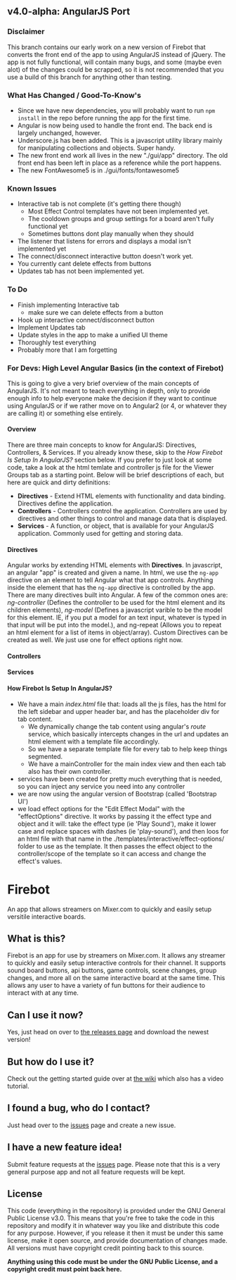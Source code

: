 ## v4.0-alpha: AngularJS Port
### Disclaimer
This branch contains our early work on a new version of Firebot that converts the front end of the app to using AngularJS instead of jQuery. The app is not fully functional, will contain many bugs, and some (maybe even alot) of the changes could be scrapped, so it is not recommended that you use a build of this branch for anything other than testing.

### What Has Changed / Good-To-Know's
* Since we have new dependencies, you will probably want to run `npm install` in the repo before running the app for the first time.
* Angular is now being used to handle the front end. The back end is largely unchanged, however.
* Underscore.js has been added. This is a javascript utility library mainly for manipulating collections and objects. Super handy.
* The new front end work all lives in the new "./gui/app" directory. The old front end has been left in place as a reference while the port happens.
* The new FontAwesome5 is in ./gui/fonts/fontawesome5

### Known Issues
* Interactive tab is not complete (it's getting there though)
  * Most Effect Control templates have not been implemented yet.
  * The cooldown groups and group settings for a board aren't fully functional yet
  * Sometimes buttons dont play manually when they should
* The listener that listens for errors and displays a modal isn't implemented yet
* The connect/disconnect interactive button doesn't work yet.
* You currently cant delete effects from buttons
* Updates tab has not been implemented yet.

### To Do
* Finish implementing Interactive tab
  * make sure we can delete effects from a button
* Hook up interactive connect/disconnect button
* Implement Updates tab
* Update styles in the app to make a unified UI theme
* Thoroughly test everything
* Probably more that I am forgetting

### For Devs: High Level Angular Basics (in the context of Firebot)
This is going to give a very brief overview of the main concepts of AngularJS. It's not meant to teach everything in depth, only to provide enough info to help everyone make the decision if they want to continue using AngularJS or if we rather move on to Angular2 (or 4, or whatever they are calling it) or something else entirely.

#### Overview
There are three main concepts to know for AngularJS: Directives, Controllers, & Services.
If you already know these, skip to the *How Firebot Is Setup In AngularJS?* section below.
If you prefer to just look at some code, take a look at the html temlate and controller js file for the Viewer Groups tab as a starting point.
Below will be brief descriptions of each, but here are quick and dirty definitions:
* **Directives** - Extend HTML elements with functionality and data binding. Directives define the application.
* **Controllers** - Controllers control the application. Controllers are used by directives and other things to control and manage data that is displayed.
* **Services** - A function, or object, that is available for your AngularJS application. Commonly used for getting and storing data.

#### Directives
Angular works by extending HTML elements with **Directives**. In javascript, an angular "app" is created and given a name. In html, we use the `ng-app` directive on an element to tell Angular what that app controls. Anything inside the element that has the `ng-app` directive is controlled by the app. There are many directives built into Angular. A few of the common ones are: *ng-controller* (Defines the controller to be used for the html element and its children elements), *ng-model* (Defines a javascript varible to be the model for this element. IE, if you put a model for an text input, whatever is typed in that input will be put into the model.), and ng-repeat (Allows you to repeat an html element for a list of items in object/array). Custom Directives can be created as well. We just use one for effect options right now.

#### Controllers

#### Services

#### How Firebot Is Setup In AngularJS?
* We have a main *index.html* file that: loads all the js files, has the html for the left sidebar and upper header bar, and has the placeholder div for tab content.
  * We dynamically change the tab content using angular's *route* service, which basically intercepts changes in the url and updates an html element with a template file accordingly.
  * So we have a separate template file for every tab to help keep things segmented.
  * We have a mainController for the main index view and then each tab also has their own controller.
* services have been created for pretty much everything that is needed, so you can inject any service you need into any controller
* we are now using the angular version of Bootstrap (called 'Bootstrap UI')
* we load effect options for the "Edit Effect Modal" with the "effectOptions" directive. It works by passing it the effect type and object and it will: take the effect type (ie 'Play Sound'), make it lower case and replace spaces with dashes (ie 'play-sound'), and then loos for an html file with that name in the ./templates/interactive/effect-options/ folder to use as the template. It then passes the effect object to the controller/scope of the template so it can access and change the effect's values.

# Firebot
An app that allows streamers on Mixer.com to quickly and easily setup versitile interactive boards.

## What is this?
Firebot is an app for use by streamers on Mixer.com. It allows any streamer to quickly and easily setup interactive controls for their channel. It supports sound board buttons, api buttons, game controls, scene changes, group changes, and more all on the same interactive board at the same time. This allows any user to have a variety of fun buttons for their audience to interact with at any time.

## Can I use it now?
Yes, just head on over to [the releases page](https://github.com/Firebottle/Firebot/releases) and download the newest version!

## But how do I use it?
Check out the getting started guide over at [the wiki](https://github.com/Firebottle/Firebot/wiki/Getting-Started) which also has a video tutorial.

## I found a bug, who do I contact?
Just head over to the [issues](https://github.com/Firebottle/Firebot/issues) page and create a new issue.

## I have a new feature idea!
Submit feature requests at the [issues](https://github.com/Firebottle/Firebot/issues) page. Please note that this is a very general purpose app and not all feature requests will be kept.

## License
This code (everything in the repository) is provided under the GNU General Public License v3.0. This means that you're free to take the code in this repository and modify it in whatever way you like and distribute this code for any purpose. However, if you release it then it must be under this same license, make it open source, and provide documentation of changes made. All versions must have copyright credit pointing back to this source.

**Anything using this code must be under the GNU Public License, and a copyright credit must point back here.**
